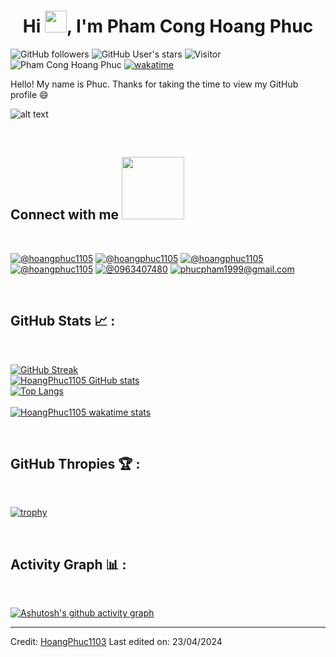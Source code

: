 
<h1 align="center">Hi <img src="https://media.giphy.com/media/hvRJCLFzcasrR4ia7z/giphy.gif" width="35">, I'm Pham Cong Hoang Phuc</h1>

![GitHub followers](https://img.shields.io/github/followers/hoangphuc1103style=social) ![GitHub User's stars](https://img.shields.io/github/stars/hoangphuc1103?style=social) ![Visitor](https://visitor-badge.laobi.icu/badge?page_id=hoangphuc1103.repoName) <img src="https://komarev.com/ghpvc/?username=hoangphuc1105" alt="Pham Cong Hoang Phuc"
 />  [![wakatime](https://wakatime.com/badge/user/dc5cfdb3-6add-4eb5-ad7d-93869a69b978.svg)](https://wakatime.com/@dc5cfdb3-6add-4eb5-ad7d-93869a69b978)


Hello! My name is Phuc. Thanks for taking the time to view my GitHub profile 😄

![alt text](https://media.giphy.com/media/13HBDT4QSTpveU/giphy.gif)

<br>

<h2> Connect with me <img src='https://raw.githubusercontent.com/ShahriarShafin/ShahriarShafin/main/Assets/handshake.gif' width="100px"> </h2>

<br>

[![@hoangphuc1105](https://img.icons8.com/fluency/48/000000/instagram-new.png "@_hoangphuc1103_")](https://www.instagram.com/_hoangphuc1103_/)
[![@hoangphuc1105](https://img.icons8.com/fluency/48/000000/facebook.png "@phucpham99")](https://www.facebook.com/phucpham99/) 
[![@hoangphuc1105](https://img.icons8.com/fluency/48/000000/linkedin.png "@phamconghoangphuc")](https://www.linkedin.com/in/phamconghoangphuc/) 
[![@hoangphuc1105](https://img.icons8.com/fluency/48/000000/twitter-squared.png "@HoangPhuc1105")](https://twitter.com/HoangPhuc1105) 
[![@0963407480](https://img.icons8.com/fluency/48/000000/phone-disconnected.png "@0963407480")](tel:0963407480) 
[![phucpham1999@gmail.com](https://img.icons8.com/fluency/48/000000/apple-mail.png "phucpham1999@gmail.com")](phucpham1999@gmail.com)

<br>

## GitHub Stats 📈 :

<br>

[![GitHub Streak](https://github-readme-streak-stats.herokuapp.com/?user=hoangphuc1105&theme=algolia)](https://git.io/streak-stats)
<br>
[![HoangPhuc1105 GitHub stats](https://github-readme-stats.vercel.app/api?username=hoangphuc1105&theme=algolia)](https://github.com/anuraghazra/github-readme-stats)
<br>
[![Top Langs](https://github-readme-stats.vercel.app/api/top-langs/?username=hoangphuc1105&theme=algolia)](https://github.com/anuraghazra/github-readme-stats)<br>
<br>
[![HoangPhuc1105 wakatime stats](https://github-readme-stats.vercel.app/api/wakatime?username=hoangphuc1105&theme=algolia)](https://github.com/WinterWolf97/github-readme-stats)

<br>

## GitHub Thropies 🏆 :

<br>

[![trophy](https://github-profile-trophy.vercel.app/?username=hoangphuc1105&theme=onedark)](https://github-profile-trophy.vercel.app/?username=hoangphuc1105&theme=onedark)

<br>

## Activity Graph 📊 :

<br>

[![Ashutosh's github activity graph](https://activity-graph.herokuapp.com/graph?username=hoangphuc1105&theme=rogue)](https://github.com/ashutosh00710/github-readme-activity-graph)

---

Credit: [HoangPhuc1103](https://github.com/hoangphuc1103)
Last edited on: 23/04/2024
